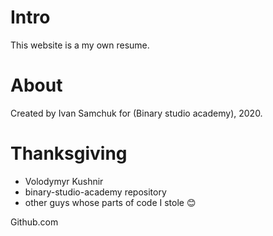 # Intro
This website is a my own resume.

# About
Created by Ivan Samchuk for (Binary studio academy), 2020.

# Thanksgiving
* Volodymyr Kushnir
* binary-studio-academy repository
* other guys whose parts of code I stole 😊

Github.com
